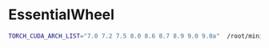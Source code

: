 # EssentialWheel

```bash
TORCH_CUDA_ARCH_LIST="7.0 7.2 7.5 8.0 8.6 8.7 8.9 9.0 9.0a"  /root/miniforge3/bin/python  setup.py  bdist_wheel
```
